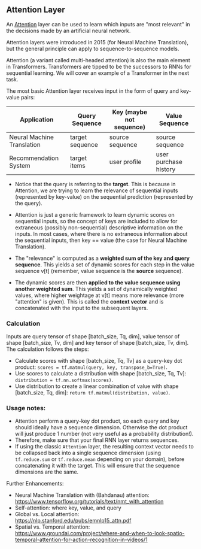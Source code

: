 ## Attention Layer

An [Attention](https://www.tensorflow.org/api_docs/python/tf/keras/layers/Attention) layer can be used to
learn which inputs are "most relevant" in the decisions made by an artificial neural network.

Attention layers were introduced in 2015 (for Neural Machine Translation), but the general principle can apply to sequence-to-sequence models. 

Attention (a variant called multi-headed attention) is also the main element in Transformers. Transformers are tipped to be the successors to RNNs for sequential learning. We will cover an example of a Transformer in the next task.

The most basic Attention layer receives input in the form of query and key-value pairs:

|Application|Query Sequence|Key (maybe not sequence)|Value Sequence|
|---|---|---|---|
|Neural Machine Translation|target sequence|source sequence|source sequence|
|Recommendation System|target items|user profile|user purchase history|

* Notice that the query is referring to the **target**. This is because in Attention, we are trying to learn the relevance of sequential inputs (represented by key-value) on the sequential prediction (represented by the query). 

* Attention is just a generic framework to learn dynamic scores on sequential inputs, so the concept of keys are included to allow for extraneous (possibly non-sequential) descriptive information on the inputs. In most cases, where there is no extraneous information about the sequential inputs, then key == value (the case for Neural Machine Translation).

* The "relevance" is computed as a **weighted sum of the key and query sequence**. This yields a set of dynamic scores for each step in the value sequence v[t] (remember, value sequence is the **source** sequence).

* The dynamic scores are then **applied to the value sequence using another weighted sum**. This yields a set of dynamically weighted values, where higher weightage at v[t] means more relevance (more "attention" is given). This is called the **context vector** and is concatenated with the input to the subsequent layers.

### Calculation

Inputs are query tensor of shape [batch_size, Tq, dim], value tensor of shape [batch_size, Tv, dim] and key tensor of shape [batch_size, Tv, dim]. The calculation follows the steps:

- Calculate scores with shape [batch_size, Tq, Tv] as a query-key dot product: `scores = tf.matmul(query, key, transpose_b=True)`.
- Use scores to calculate a distribution with shape [batch_size, Tq, Tv]: `distribution = tf.nn.softmax(scores)`.
- Use distribution to create a linear combination of value with shape [batch_size, Tq, dim]: `return tf.matmul(distribution, value)`.

### Usage notes:
- Attention perform a query-key dot product, so each query and key should ideally have a sequence dimension. Otherwise the dot product will just produce 1 number (not very useful as a probability distribution!).
- Therefore, make sure that your final RNN layer returns sequences.
- If using the classic `Attention` layer, the resulting context vector needs to be collapsed back into a single sequence dimension (using `tf.reduce.sum` or `tf.reduce.mean` depending on your domain), before concatenating it with the target. This will ensure that the sequence dimensions are the same.


Further Enhancements:
* Neural Machine Translation with (Bahdanau) attention: https://www.tensorflow.org/tutorials/text/nmt_with_attention
* Self-attention: where key, value, and query 
* Global vs. Local attention: https://nlp.stanford.edu/pubs/emnlp15_attn.pdf
* Spatial vs. Temporal attention: https://www.groundai.com/project/where-and-when-to-look-spatio-temporal-attention-for-action-recognition-in-videos/1
